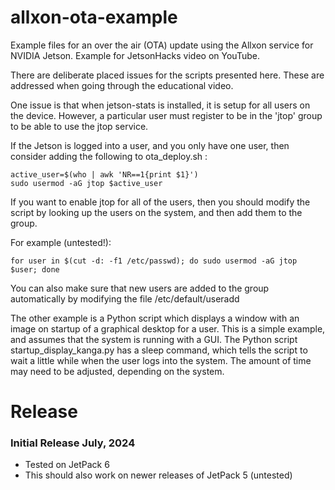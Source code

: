 # allxon-ota-example
Example files for an over the air (OTA) update using the Allxon service for NVIDIA Jetson. Example for JetsonHacks video on YouTube.

There are deliberate placed issues for the scripts presented here. These are addressed when going through the educational video.

One issue is that when jetson-stats is installed, it is setup for all users on the device. However, a particular user must register to be in the 'jtop' group to be able to use the jtop service.

If the Jetson is logged into a user, and you only have one user, then consider adding the following to ota_deploy.sh :

```
active_user=$(who | awk 'NR==1{print $1}')
sudo usermod -aG jtop $active_user
```
If you want to enable jtop for all of the users, then you should modify the script by looking up the users on the system, and then add them to the group.

For example (untested!):
```
for user in $(cut -d: -f1 /etc/passwd); do sudo usermod -aG jtop $user; done
```
You can also make sure that new users are added to the group automatically by modifying the file /etc/default/useradd

The other example is a Python script which displays a window with an image on startup of a graphical desktop for a user. This is a simple example, and assumes that the system is running with a GUI. The Python script startup_display_kanga.py has a sleep command, which tells the script to wait a little while when the user logs into the system. The amount of time may need to be adjusted, depending on the system.

# Release

### Initial Release July, 2024
* Tested on JetPack 6
* This should also work on newer releases of JetPack 5 (untested)
